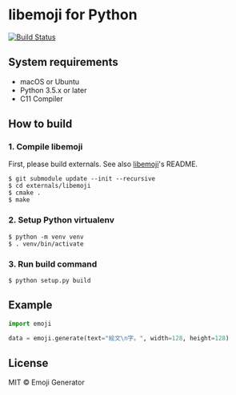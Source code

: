 # libemoji for Python
[![Build Status](https://travis-ci.org/emoji-gen/libemoji-py.svg?branch=master)](https://travis-ci.org/emoji-gen/libemoji-py)

## System requirements

- macOS or Ubuntu
- Python 3.5.x or later
- C11 Compiler

## How to build
### 1. Compile libemoji
First, please build externals.
See also [libemoji](https://github.com/emoji-gen/libemoji)'s README.

```
$ git submodule update --init --recursive
$ cd externals/libemoji
$ cmake .
$ make
```

### 2. Setup Python virtualenv
```
$ python -m venv venv
$ . venv/bin/activate
```

### 3. Run build command
```
$ python setup.py build
```

## Example

```python
import emoji

data = emoji.generate(text="絵文\n字。", width=128, height=128)

```

## License
MIT &copy; Emoji Generator
